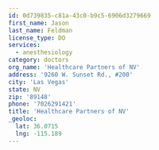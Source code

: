 ```yaml
---
id: 0d739835-c81a-43c0-b9c5-6906d3279669
first_name: Jason
last_name: Feldman
license_type: DO
services:
  - anesthesiology
category: doctors
org_name: 'Healthcare Partners of NV'
address: '9260 W. Sunset Rd., #200'
city: 'Las Vegas'
state: NV
zip: '89148'
phone: '7026291421'
title: 'Healthcare Partners of NV'
_geoloc:
  lat: 36.0715
  lng: -115.189
---
```

